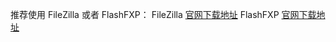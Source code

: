 推荐使用 FileZilla 或者 FlashFXP：
FileZilla [官网下载地址](https://filezilla-project.org/)
FlashFXP [官网下载地址](https://www.flashfxp.com/)
